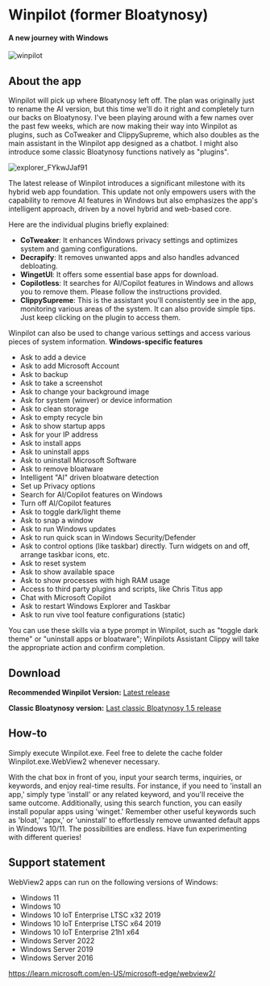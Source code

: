 # Winpilot (former Bloatynosy)

#### A new journey with Windows

![winpilot](https://github.com/builtbybel/Winpilot/assets/57478606/a864eac4-d372-40ed-922e-c5e788cf9fb9)

## About the app
Winpilot will pick up where Bloatynosy left off. The plan was originally just to rename the AI version, but this time we'll do it right and completely turn our backs on Bloatynosy. I've been playing around with a few names over the past few weeks, which are now making their way into Winpilot as plugins, such as CoTweaker and ClippySupreme, which also doubles as the main assistant in the Winpilot app designed as a chatbot. I might also introduce some classic Bloatynosy functions natively as "plugins". 

![explorer_FYkwJJaf91](https://github.com/builtbybel/Winpilot/assets/57478606/22488a48-3dce-4860-b029-34381ed4e106)

The latest release of Winpilot introduces a significant milestone with its hybrid web app foundation. 
This update not only empowers users with the capability to remove AI features in Windows but also emphasizes the app's intelligent approach, driven by a novel hybrid and web-based core.

Here are the individual plugins briefly explained:

- **CoTweaker**: It enhances Windows privacy settings and optimizes system and gaming configurations.
- **Decrapify**: It removes unwanted apps and also handles advanced debloating.
- **WingetUI**: It offers some essential base apps for download.
- **Copilotless**: It searches for AI/Copilot features in Windows and allows you to remove them. Please follow the instructions provided.
- **ClippySupreme**: This is the assistant you'll consistently see in the app, monitoring various areas of the system. It can also provide simple tips. Just keep clicking on the plugin to access them.

Winpilot can also be used to change various settings and access various pieces of system information. 
**Windows-specific features**
- Ask to add a device
- Ask to add Microsoft Account
- Ask to backup 
- Ask to take a screenshot
- Ask to change your background image
- Ask for system (winver) or device information
- Ask to clean storage
- Ask to empty recycle bin
- Ask to show startup apps
- Ask for your IP address
- Ask to install apps
- Ask to uninstall apps
- Ask to uninstall Microsoft Software 
- Ask to remove bloatware
- Intelligent "AI" driven bloatware detection
- Set up Privacy options
- Search for AI/Copilot features on Windows
- Turn off AI/Copilot features
- Ask to toggle dark/light theme
- Ask to snap a window
- Ask to run Windows updates
- Ask to run quick scan in Windows Security/Defender
- Ask to control options (like taskbar) directly. Turn widgets on and off, arrange taskbar icons, etc.
- Ask to reset system
- Ask to show available space
- Ask to show processes with high RAM usage
- Access to third party plugins and scripts, like Chris Titus app
- Chat with Microsoft Copilot
- Ask to restart Windows Explorer and Taskbar 
- Ask to run vive tool feature configurations (static)
  
You can use these skills via a type prompt in Winpilot, such as "toggle dark theme" or "uninstall apps or bloatware"; Winpilots Assistant Clippy will take the appropriate action and confirm completion.
  
## Download
**Recommended Winpilot Version:** [Latest release](https://github.com/builtbybel/Winpilot/releases)

**Classic Bloatynosy version:** [Last classic Bloatynosy 1.5 release](https://github.com/builtbybel/Bloatynosy/releases/tag/1.5.0)

## How-to
Simply execute Winpilot.exe. Feel free to delete the cache folder Winpilot.exe.WebView2 whenever necessary.

With the chat box in front of you, input your search terms, inquiries, or keywords, and enjoy real-time results. For instance, if you need to 'install an app,' simply type 'install' or any related keyword, and you'll receive the same outcome. Additionally, using this search function, you can easily install popular apps using 'winget.' Remember other useful keywords such as 'bloat,' 'appx,' or 'uninstall' to effortlessly remove unwanted default apps in Windows 10/11. The possibilities are endless. Have fun experimenting with different queries! 


## Support statement
WebView2 apps can run on the following versions of Windows:

- Windows 11
- Windows 10
- Windows 10 IoT Enterprise LTSC x32 2019
- Windows 10 IoT Enterprise LTSC x64 2019
- Windows 10 IoT Enterprise 21h1 x64
- Windows Server 2022
- Windows Server 2019
- Windows Server 2016

https://learn.microsoft.com/en-US/microsoft-edge/webview2/

